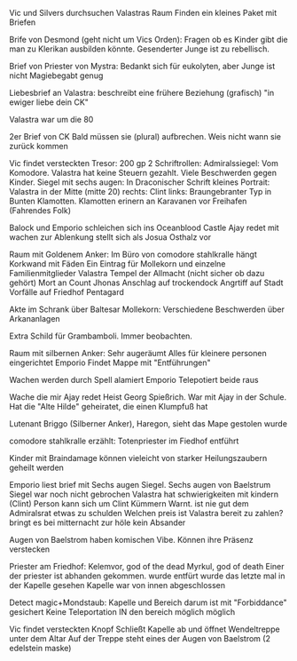 Vic und Silvers durchsuchen Valastras Raum
Finden ein kleines Paket mit Briefen

Brife von Desmond (geht nicht um Vics Orden):
	Fragen ob es Kinder gibt die man zu Klerikan ausbilden könnte.
	Gesenderter Junge ist zu rebellisch.

Brief von Priester von Mystra:
	Bedankt sich für eukolyten, aber Junge ist nicht Magiebegabt genug

Liebesbrief an Valastra:
	beschreibt eine frühere  Beziehung (grafisch)
	"in ewiger liebe dein CK"

Valastra war um die 80

2er Brief von CK
Bald müssen sie (plural) aufbrechen. Weis nicht wann sie zurück kommen

Vic findet versteckten Tresor:
	200 gp
	2 Schriftrollen:
		Admiralssiegel:
			Vom Komodore. Valastra hat keine Steuern gezahlt. Viele Beschwerden gegen Kinder.
		Siegel mit sechs augen:
			In Draconischer Schrift
	kleines Portrait:
		Valastra in der Mitte (mitte 20)
		rechts: Clint
		links: Braungebranter Typ in Bunten Klamotten. Klamotten erinern an Karavanen vor Freihafen (Fahrendes Folk)


Balock und Emporio schleichen sich ins Oceanblood Castle
Ajay redet mit wachen zur Ablenkung
stellt sich als Josua Osthalz vor

Raum mit Goldenem Anker:
Im Büro von comodore stahlkralle hängt Korkwand mit Fäden
Ein Eintrag für Mollekorn und einzelne Familienmitglieder
Valastra
Tempel der Allmacht (nicht sicher ob dazu gehört)
Mort an Count Jhonas
Anschlag auf trockendock
Angrtiff auf Stadt
Vorfälle auf Friedhof
Pentagard

Akte im Schrank über Baltesar Mollekorn:
Verschiedene Beschwerden über Arkananlagen

Extra Schild für Grambamboli. Immer beobachten.

Raum mit silbernen Anker:
Sehr augeräumt
Alles für kleinere personen eingerichtet
Emporio Findet Mappe mit "Entführungen"

Wachen werden durch Spell alamiert
Emporio Telepotiert beide raus

Wache die mir Ajay redet Heist Georg Spießrich. War mit Ajay in der Schule. Hat die "Alte Hilde" geheiratet, die einen Klumpfuß hat

Lutenant Briggo (Silberner Anker), Haregon, sieht das Mape gestolen wurde

comodore stahlkralle erzählt:
Totenpriester im Fiedhof entführt

Kinder mit Braindamage können vieleicht von starker Heilungszaubern geheilt werden

Emporio liest brief mit Sechs augen Siegel. 
Sechs augen von Baelstrum 
Siegel war noch nicht gebrochen
	Valastra hat schwierigkeiten mit kindern (Clint)
	Person kann sich um Clint Kümmern
	Warnt. ist nie gut dem Admiralsrat etwas zu schulden
	Welchen preis ist Valastra bereit zu zahlen?
	bringt es bei mitternacht zur höle
	kein Absander

Augen von Baelstrom haben komischen Vibe. Können ihre Präsenz verstecken

Priester am Friedhof:
Kelemvor, god of the dead
Myrkul, god of death
Einer der priester ist abhanden gekommen. wurde entfürt
wurde das letzte mal in der Kapelle gesehen
Kapelle war von innen abgeschlossen

Detect magic+Mondstaub:
Kapelle und Bereich darum ist mit "Forbiddance" gesichert
Keine Teleportation IN den bereich möglich möglich

Vic findet versteckten Knopf
Schließt Kapelle ab und öffnet Wendeltreppe unter dem Altar
Auf der Treppe steht eines der Augen von Baelstrom (2 edelstein maske)
